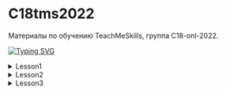 # C18tms2022
Материалы по обучению TeachMeSkills, группа C18-onl-2022.

[![Typing SVG](https://readme-typing-svg.demolab.com?font=Fira+Code&size=30&duration=2000&pause=200&color=04A193&center=true&vCenter=true&multiline=true&width=435&height=150&lines=%D0%98%D0%B4%D0%B8+%D1%81+%D0%BC%D0%B8%D1%80%D0%BE%D0%BC%2C+%D0%B2%D0%BE%D0%B8%D0%BD;%D1%82%D1%83%D1%82+%D0%BD%D0%B5%D1%87%D0%B5%D0%B3%D0%BE+%D1%81%D0%BC%D0%BE%D1%82%D1%80%D0%B5%D1%82%D1%8C;%D1%8F+%D0%BF%D1%80%D0%BE%D1%81%D1%82%D0%BE+%D1%83%D1%87%D1%83%D1%81%D1%8C)](https://git.io/typing-svg)

<details>
<summary>Lesson1</summary>
 
Написать простую программу Hello руками с использованием (javac и java) без IntelliJ IDEA
  
Task2: PositiveNumbers
Найти количество положительных чисел. Даны несколько целых чисел через пробел (вводит пользователь через консоль).
Ответ должен быть в виде: количество положительных чисел = xxx.

</details>

<details>
<summary>Lesson2</summary>
 

public class HomeWork {
    public static void main(String[] args) {
        /*
        1) Создать от ветки main ветку develop и запушить (Внимание! если вы создали ветку ее можно запушить сразу же без коммита).
        (Остаемся на ветке develop)
        2) В Идее ставим курсор на названии проекта С18onl2022 и создаем новый модуль(правой клавишей мыши new->module),
        Название Lesson2, build system maven
        3) В в папке Lesson2->java создать файл Test.java
        4) Создать 2 дополнительные ветки features/TMS1, bugfix/TMS1 от ветки develop
        5) В ветке features/TMS1 изменить файл Test.java(добавляем вывод на консоль "Hello git")
         и создать пулреквест ветки features/TMS1 к ветке develop
        6) Обновите ветку bugfix/TMS1 из features/TMS1(переключаемся на bugfix/TMS1,
        кликаем на ветку features/TMS1 и выбираем Merge into Current). Добавляем еще 2 файла Test2.java и Test3.java в папку java,
        коммитим и пушим изменения. Удаляем файл Test2.java, делаем коммит и пуш и создаем пулреквест
        ветки bugfix/TMS1 к develop (при создании пул реквеста можно выбирать из какой ветки сливать изменения в какую ветку)
        Итого: Должно быть 2 пул реквеста(features/TMS1 в develop и bugfix/TMS1 в develop)
        7)*(Со звездой) Создать ветку features/TMS2 от main, далее перейти в ветку develop и добавить
        файл с название Cherry.java закомитить(название коммита дать jerry) и запушить. Выполнить комманду cherry pick
        коммита jerry с изменениями в ветку features/TMS2. Сделать коммит и пуш ветки features/TMS2. Создать пул реквест
        ветки features/TMS2 в ветку main
        Итого: Должен быть 1 пул реквест из features/TMS2 в ветку main
         */
    }
}

</details>


<details>
<summary>Lesson3</summary>
 
#Lesson3:
  public class HomeWork {
    public static void main(String[] args) {
        //Некоторые тесты для проверки задач.
        System.out.println(sum(100, 200));
        System.out.println(sum(Integer.MAX_VALUE, Integer.MAX_VALUE));
        System.out.println(max(56, 349));
        System.out.println(average(new int[]{0, -2, 3, -1, 5}));
        System.out.println(max(new int[]{1, 2, 3, 4, 5, 100, 99}));
        System.out.println(calculateHypotenuse(3,4));
    }

    /**
     * 1. Метод должен вернуть сумму двух чисел a и b
     * 2. Дополнительно: сделать проверку если сумма a и b больше чем максимальное значение int то вернуть -1
     **/
    public static int sum(int a, int b) {
        return 0;
    }

    /**
     *
     * Метод должен вернуть максимальное значение из двух чисел
     *
     * <p>
     * Example1:
     * a = 4,
     * b = 5
     * <p>
     * Метод должен вернуть 5
     * Example2:
     * a = 10,
     * b = 10
     * <p>
     * Метод должен вернуть 10
     */
    public static int max(int a, int b) {
        return 0;
    }

    /**
     * Метод должен вернуть среднее значение из массива чисел
     * (необходимо сумму всех элеменов массива разделить на длину массива)
     * <p>
     * Example:
     * array = {1,2,3,4,5}
     * Метод должен return 3.0
     */
    public static double average(int[] array) {
        return 0;
    }

    /**
     * Метод должен вернуть максимальый элемент массива. Пример: array = {1,2,10,3} метод возвращает 10
     **/
    public static int max(int[] array) {
        return 0;
    }

    /**
     * Используя теорему Пифагора, вычислите значение гипотенузы. Квадрат гипотенузы = сумме квадратов катетов
     *
     * Example1:
     * 3
     * 4
     * return 5
     * <p>
     * Example2:
     * 12
     * 16
     * return 20
     */
    public static double calculateHypotenuse(int a, int b) {
        return 0;
    }
}

</details>


